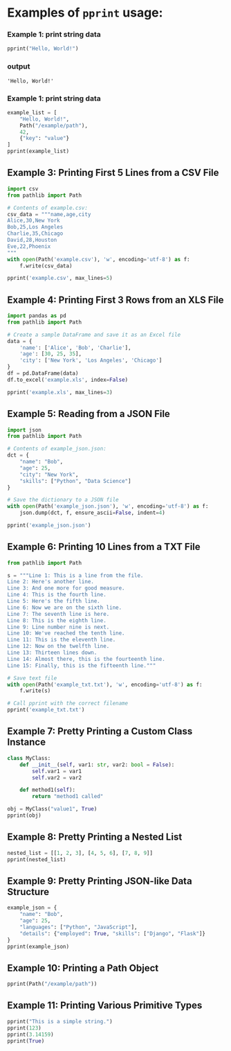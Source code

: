 
# Examples of `pprint` usage:
### Example 1: print string data
```python
pprint("Hello, World!")
```
### output
```
'Hello, World!'
```

### Example 1: print string data
```python
example_list = [
    "Hello, World!",
    Path("/example/path"),
    42,
    {"key": "value"}
]
pprint(example_list)
```

## Example 3: Printing First 5 Lines from a CSV File
```python
import csv
from pathlib import Path

# Contents of example.csv:
csv_data = """name,age,city
Alice,30,New York
Bob,25,Los Angeles
Charlie,35,Chicago
David,28,Houston
Eve,22,Phoenix
"""
with open(Path('example.csv'), 'w', encoding='utf-8') as f:
    f.write(csv_data)

pprint('example.csv', max_lines=5)
```

## Example 4: Printing First 3 Rows from an XLS File
```python
import pandas as pd
from pathlib import Path

# Create a sample DataFrame and save it as an Excel file
data = {
    'name': ['Alice', 'Bob', 'Charlie'],
    'age': [30, 25, 35],
    'city': ['New York', 'Los Angeles', 'Chicago']
}
df = pd.DataFrame(data)
df.to_excel('example.xls', index=False)

pprint('example.xls', max_lines=3)
```

## Example 5: Reading from a JSON File
```python
import json
from pathlib import Path

# Contents of example_json.json:
dct = {
    "name": "Bob",
    "age": 25,
    "city": "New York",
    "skills": ["Python", "Data Science"]
}

# Save the dictionary to a JSON file
with open(Path('example_json.json'), 'w', encoding='utf-8') as f:
    json.dump(dct, f, ensure_ascii=False, indent=4)

pprint('example_json.json')
```

## Example 6: Printing 10 Lines from a TXT File
```python
from pathlib import Path

s = """Line 1: This is a line from the file.
Line 2: Here's another line.
Line 3: And one more for good measure.
Line 4: This is the fourth line.
Line 5: Here's the fifth line.
Line 6: Now we are on the sixth line.
Line 7: The seventh line is here.
Line 8: This is the eighth line.
Line 9: Line number nine is next.
Line 10: We've reached the tenth line.
Line 11: This is the eleventh line.
Line 12: Now on the twelfth line.
Line 13: Thirteen lines down.
Line 14: Almost there, this is the fourteenth line.
Line 15: Finally, this is the fifteenth line."""

# Save text file
with open(Path('example_txt.txt'), 'w', encoding='utf-8') as f:
    f.write(s)

# Call pprint with the correct filename
pprint('example_txt.txt')
```

## Example 7: Pretty Printing a Custom Class Instance
```python
class MyClass:
    def __init__(self, var1: str, var2: bool = False):
        self.var1 = var1
        self.var2 = var2

    def method1(self):
        return "method1 called"

obj = MyClass("value1", True)
pprint(obj)
```

## Example 8: Pretty Printing a Nested List
```python
nested_list = [[1, 2, 3], [4, 5, 6], [7, 8, 9]]
pprint(nested_list)
```

## Example 9: Pretty Printing JSON-like Data Structure
```python
example_json = {
    "name": "Bob",
    "age": 25,
    "languages": ["Python", "JavaScript"],
    "details": {"employed": True, "skills": ["Django", "Flask"]}
}
pprint(example_json)
```

## Example 10: Printing a Path Object
```python
pprint(Path("/example/path"))
```

## Example 11: Printing Various Primitive Types
```python
pprint("This is a simple string.")
pprint(123)
pprint(3.14159)
pprint(True)
```
